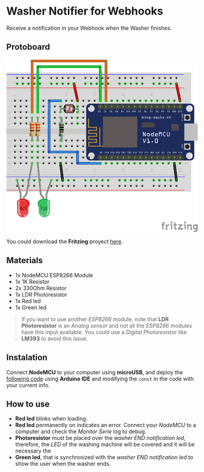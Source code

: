 # Washer Notifier for Webhooks

Receive a notification in your Webhook when the Washer finishes.

## Protoboard

![Protoboard](_1_WasherNotifier_Webhook.png)

You could download the **Fritzing** proyect [here](_1_WasherNotifier_Webhook.fzz).

## Materials

- 1x NodeMCU ESP8266 Module
- 1x 1K Resistor
- 2x 330Ohm Resistor
- 1x LDR Photoresistor
- 1x Red led
- 1x Green led

> If you want to use another *ESP8266* module, note that **LDR Photoresistor** is an *Analog sensor* and not all the *ESP8266* modules have this input available. You could use a *Digital Photoresistor* like **LM393** to avoid this issue.

## Instalation

Connect **NodeMCU** to your computer using **microUSB**, and deploy the [following code](../../src/_1_WasherNotifier_Webhook/) using **Arduino IDE** and modifying the `const` in the code with your current info.

## How to use

- **Red led** blinks when loading.
- **Red led** permanently on indicates an error. Connect your *NodeMCU* to a computer and check the *Monitor Serie* log to debug.
- **Photoresistor** must be placed over the *washer END notification led*, therefore, the *LED* of the washing machine will be covered and it will be necessary the
- **Green led**, that is synchronized with the *washer END notification led* to show the user when the washer ends.